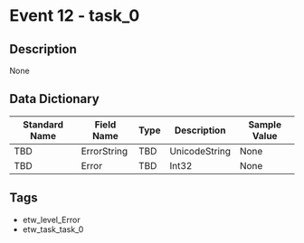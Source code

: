 # Event 12 - task_0

## Description
None

## Data Dictionary
|Standard Name|Field Name|Type|Description|Sample Value|
|---|---|---|---|---|
|TBD|ErrorString|TBD|UnicodeString|None|None|
|TBD|Error|TBD|Int32|None|None|

## Tags
* etw_level_Error
* etw_task_task_0